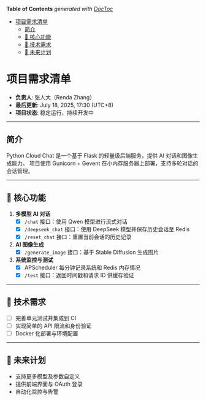 <!-- START doctoc generated TOC please keep comment here to allow auto update -->
<!-- DON'T EDIT THIS SECTION, INSTEAD RE-RUN doctoc TO UPDATE -->
**Table of Contents**  *generated with [DocToc](https://github.com/thlorenz/doctoc)*

- [项目需求清单](#%E9%A1%B9%E7%9B%AE%E9%9C%80%E6%B1%82%E6%B8%85%E5%8D%95)
  - [简介](#%E7%AE%80%E4%BB%8B)
  - [🚀 核心功能](#-%E6%A0%B8%E5%BF%83%E5%8A%9F%E8%83%BD)
  - [🔧 技术需求](#-%E6%8A%80%E6%9C%AF%E9%9C%80%E6%B1%82)
  - [🌱 未来计划](#-%E6%9C%AA%E6%9D%A5%E8%AE%A1%E5%88%92)

<!-- END doctoc generated TOC please keep comment here to allow auto update -->

# 项目需求清单

- **负责人**: 张人大（Renda Zhang）
- **最后更新**: July 18, 2025, 17:30 (UTC+8)
- **项目状态**: 稳定运行，持续开发中

---

## 简介

Python Cloud Chat 是一个基于 Flask 的轻量级后端服务，提供 AI 对话和图像生成能力。
项目使用 Gunicorn + Gevent 在小内存服务器上部署，支持多轮对话的会话管理。

---

## 🚀 核心功能

1. **多模型 AI 对话**
   - [x] `/chat` 接口：使用 Qwen 模型进行流式对话
   - [x] `/deepseek_chat` 接口：使用 DeepSeek 模型并保存历史会话至 Redis
   - [x] `/reset_chat` 接口：重置当前会话的历史记录
2. **AI 图像生成**
   - [x] `/generate_image` 接口：基于 Stable Diffusion 生成图片
3. **系统监控与测试**
   - [x] APScheduler 每分钟记录系统和 Redis 内存情况
   - [x] `/test` 接口：返回时间戳和请求 ID 供缓存验证

---

## 🔧 技术需求

- [ ] 完善单元测试并集成到 CI
- [ ] 实现简单的 API 限流和身份验证
- [ ] Docker 化部署与环境配置

---

## 🌱 未来计划

- 支持更多模型及参数自定义
- 提供前端界面与 OAuth 登录
- 自动化监控与告警
